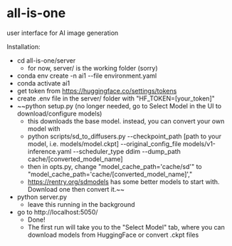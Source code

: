 # all-is-one
user interface for AI image generation

Installation:
- cd all-is-one/server
    - for now, server/ is the working folder (sorry)
- conda env create -n ai1 --file environment.yaml
- conda activate ai1
- get token from https://huggingface.co/settings/tokens
- create .env file in the server/ folder with "HF_TOKEN=[your_token]"
- ~~python setup.py (no longer needed, go to Select Model in the UI to download/configure models)
    - this downloads the base model. instead, you can convert your own model with
    - python scripts/sd_to_diffusers.py --checkpoint_path [path to your model, i.e. models/model.ckpt] --original_config_file models/v1-inference.yaml --scheduler_type ddim --dump_path cache/[converted_model_name]
    - then in opts.py, change "model_cache_path='cache/sd'" to "model_cache_path='cache/[converted_model_name]',"
    - https://rentry.org/sdmodels has some better models to start with. Download one then convert it.~~
- python server.py
    - leave this running in the background
- go to http://localhost:5050/
    - Done!
    - The first run will take you to the "Select Model" tab, where you can download models from HuggingFace or convert .ckpt files